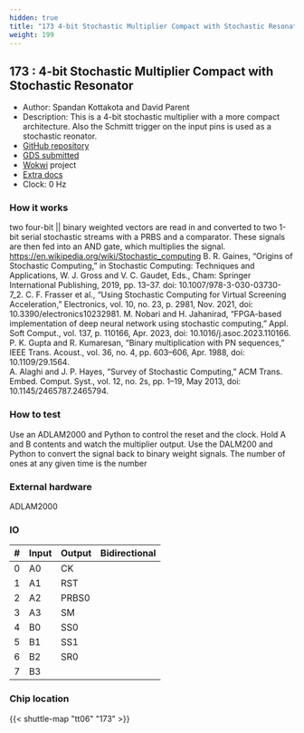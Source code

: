 ```yaml
---
hidden: true
title: "173 4-bit Stochastic Multiplier Compact with Stochastic Resonator"
weight: 199
---
```


## 173 : 4-bit Stochastic Multiplier Compact with Stochastic Resonator

* Author:  Spandan Kottakota and David Parent
* Description:  This is a 4-bit stochastic multiplier with a more compact architecture.  Also the Schmitt trigger on the input pins is used as a stochastic reonator.
* [GitHub repository](https://github.com/davidparent/tt06-wokwi-stochastic-multiplier-spandan-davidparent)
* [GDS submitted](https://github.com/davidparent/tt06-wokwi-stochastic-multiplier-spandan-davidparent/actions/runs/8664507099)
* [Wokwi](https://wokwi.com/projects/394898807123828737) project
* [Extra docs]()
* Clock: 0 Hz

<!---

This file is used to generate your project datasheet. Please fill in the information below and delete any unused
sections.

You can also include images in this folder and reference them in the markdown. Each image must be less than
512 kb in size, and the combined size of all images must be less than 1 MB.
-->


### How it works

two four-bit || binary weighted vectors are read in and converted to two 1-bit serial stochastic streams with a PRBS and a comparator.  These signals are then fed into an AND gate, which multiplies the signal.  
https://en.wikipedia.org/wiki/Stochastic_computing
B. R. Gaines, “Origins of Stochastic Computing,” in Stochastic Computing: Techniques and Applications, W. J. Gross and V. C. Gaudet, Eds., Cham: Springer International Publishing, 2019, pp. 13–37. doi: 10.1007/978-3-030-03730-7_2.
C. F. Frasser et al., “Using Stochastic Computing for Virtual Screening Acceleration,” Electronics, vol. 10, no. 23, p. 2981, Nov. 2021, doi: 10.3390/electronics10232981.
M. Nobari and H. Jahanirad, “FPGA-based implementation of deep neural network using stochastic computing,” Appl. Soft Comput., vol. 137, p. 110166, Apr. 2023, doi: 10.1016/j.asoc.2023.110166.
P. K. Gupta and R. Kumaresan, “Binary multiplication with PN sequences,” IEEE Trans. Acoust., vol. 36, no. 4, pp. 603–606, Apr. 1988, doi: 10.1109/29.1564.  
A. Alaghi and J. P. Hayes, “Survey of Stochastic Computing,” ACM Trans. Embed. Comput. Syst., vol. 12, no. 2s, pp. 1–19, May 2013, doi: 10.1145/2465787.2465794.

### How to test

Use an ADLAM2000 and Python to control the reset and the clock. Hold A and B contents and watch the multiplier output. Use the DALM200 and Python to convert the signal back to binary weight signals.  The number of ones at any given time is the number

### External hardware

ADLAM2000


### IO

| #             | Input    | Output   | Bidirectional   |
| ------------- | -------- | -------- | --------------- |
| 0 | A0  | CK  |      |
| 1 | A1  | RST  |      |
| 2 | A2  | PRBS0  |      |
| 3 | A3  | SM  |      |
| 4 | B0  | SS0  |      |
| 5 | B1  | SS1  |      |
| 6 | B2  | SR0  |      |
| 7 | B3  |   |      |


### Chip location

{{< shuttle-map "tt06" "173" >}}
